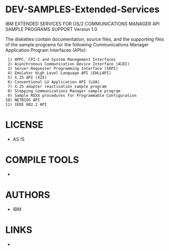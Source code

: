# DEV-SAMPLES-Extended-Services
IBM EXTENDED SERVICES FOR OS/2 COMMUNICATIONS MANAGER API SAMPLE PROGRAMS SUPPORT Version 1.0

  The diskettes contain documentation, source files, and the supporting
  files of the sample programs for the following Communications Manager
  Application Program Interfaces (APIs):

     1) APPC, CPI-C and System Management Interfaces
     2) Asynchronous Communication Device Interface (ACDI)
     3) Server-Requester Programming Interface (SRPI)
     4) Emulator High Level Language API (EHLLAPI)
     5) X.25 API (X25)
     6) Conventional LU Application API (LUA)
     7) X.25 adapter reactivation sample program
     8) Stopping Communications Manager sample program
     9) Sample REXX procedures for Programmable Configuration
    10) NETBIOS API
    11) IEEE 802.2 API

LICENSE
===============
* AS IS

COMPILE TOOLS
===============
* 
 
AUTHORS
===============
* IBM

LINKS
===============
* 
